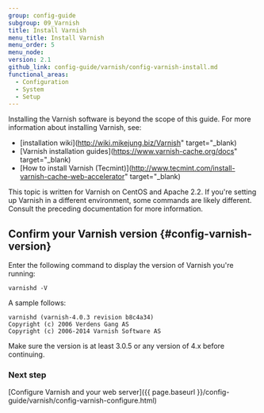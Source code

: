 ```yaml
---
group: config-guide
subgroup: 09_Varnish
title: Install Varnish
menu_title: Install Varnish
menu_order: 5
menu_node:
version: 2.1
github_link: config-guide/varnish/config-varnish-install.md
functional_areas:
  - Configuration
  - System
  - Setup
---
```


Installing the Varnish software is beyond the scope of this guide. For more information about installing Varnish, see:

*	[installation wiki](http://wiki.mikejung.biz/Varnish" target="_blank)
*	[Varnish installation guides](https://www.varnish-cache.org/docs" target="_blank)
*	[How to install Varnish (Tecmint)](http://www.tecmint.com/install-varnish-cache-web-accelerator" target="_blank)

<div class="bs-callout bs-callout-info" id="info">
	<p>This topic is written for Varnish on CentOS and Apache 2.2. If you're setting up Varnish in a different environment, some commands are likely different. Consult the preceding documentation for more information.</p>
</div>

## Confirm your Varnish version {#config-varnish-version}
Enter the following command to display the version of Varnish you're running:

	varnishd -V

A sample follows:

	varnishd (varnish-4.0.3 revision b8c4a34)
	Copyright (c) 2006 Verdens Gang AS
	Copyright (c) 2006-2014 Varnish Software AS

Make sure the version is at least 3.0.5 or any version of 4.x before continuing.

### Next step
[Configure Varnish and your web server]({{ page.baseurl }}/config-guide/varnish/config-varnish-configure.html)

